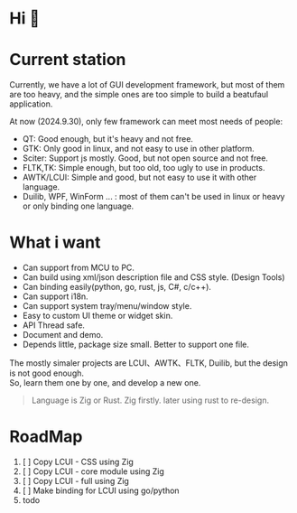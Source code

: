 # Hi  👋

<!--

**Here are some ideas to get you started:**

🙋‍♀️ A short introduction - what is your organization all about?
🌈 Contribution guidelines - how can the community get involved?
👩‍💻 Useful resources - where can the community find your docs? Is there anything else the community should know?
🍿 Fun facts - what does your team eat for breakfast?
🧙 Remember, you can do mighty things with the power of [Markdown](https://docs.github.com/github/writing-on-github/getting-started-with-writing-and-formatting-on-github/basic-writing-and-formatting-syntax)
-->

# Current station
Currently, we have a lot of GUI development framework, but most of them are too heavy, and the simple ones are too simple to build a beatufaul application.  

At now (2024.9.30), only few framework can meet most needs of people:
- QT: Good enough, but it's heavy and not free.
- GTK: Only good in linux, and not easy to use in other platform.
- Sciter: Support js mostly. Good, but not open source and not free.
- FLTK,TK: Simple enough, but too old, too ugly to use in products.
- AWTK/LCUI: Simple and good, but not easy to use it with other language.
- Duilib, WPF, WinForm ... : most of them can't be used in linux or heavy or only binding one language.

# What i want
- Can support from MCU to PC.
- Can build using xml/json description file and CSS style. (Design Tools)
- Can binding easily(python, go, rust, js, C#, c/c++).
- Can support i18n.
- Can support system tray/menu/window style.
- Easy to custom UI theme or widget skin.
- API Thread safe.
- Document and demo.
- Depends little, package size small. Better to support one file.

The mostly simaler projects are LCUI、AWTK、FLTK, Duilib, but the design is not good enough.  
So, learn them one by one, and develop a new one.  

> Language is Zig or Rust.
> Zig firstly. later using rust to re-design.

 
# RoadMap
1. [ ] Copy LCUI - CSS using Zig
2. [ ] Copy LCUI - core module using Zig
3. [ ] Copy LCUI - full using Zig
4. [ ] Make binding for LCUI using go/python
5. todo


